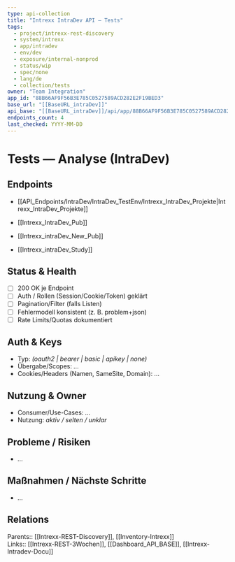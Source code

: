 ```yaml
---
type: api-collection
title: "Intrexx IntraDev API — Tests"
tags:
  - project/intrexx-rest-discovery
  - system/intrexx
  - app/intradev
  - env/dev
  - exposure/internal-nonprod
  - status/wip
  - spec/none
  - lang/de
  - collection/tests
owner: "Team Integration"
app_id: "88B66AF9F56B3E785C0527589ACD282E2F19BED3"
base_url: "[[BaseURL_intraDev]]"
api_base: "[[BaseURL_intraDev]]/api/app/88B66AF9F56B3E785C0527589ACD282E2F19BED3"
endpoints_count: 4
last_checked: YYYY-MM-DD
---
```


# Tests — Analyse (IntraDev)

## Endpoints

- [[API_Endpoints/IntraDev/IntraDev_TestEnv/Intrexx_IntraDev_Projekte|Intrexx_IntraDev_Projekte]]

- [[Intrexx_IntraDev_Pub]]

- [[Intrexx_intraDev_New_Pub]]
    
- [[Intrexx_intraDev_Study]]

## Status & Health
- [ ] 200 OK je Endpoint
- [ ] Auth / Rollen (Session/Cookie/Token) geklärt
- [ ] Pagination/Filter (falls Listen)
- [ ] Fehlermodell konsistent (z. B. problem+json)
- [ ] Rate Limits/Quotas dokumentiert

## Auth & Keys
- Typ: _(oauth2 | bearer | basic | apikey | none)_  
- Übergabe/Scopes: _…_  
- Cookies/Headers (Namen, SameSite, Domain): _…_

## Nutzung & Owner
- Consumer/Use-Cases: _…_  
- Nutzung: _aktiv / selten / unklar_

## Probleme / Risiken
- _…_

## Maßnahmen / Nächste Schritte
- _…_

## Relations
Parents:: [[Intrexx-REST-Discovery]], [[Inventory-Intrexx]]  
Links:: [[Intrexx-REST-3Wochen]], [[Dashboard_API_BASE]], [[Intrexx-Intradev-Docu]]

